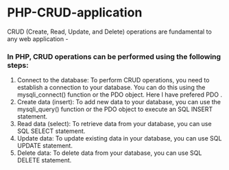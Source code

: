 # PHP-CRUD-application
CRUD (Create, Read, Update, and Delete) operations are fundamental to any web application -
### In PHP, CRUD operations can be performed using the following steps:

1. Connect to the database: To perform CRUD operations, you need to establish a connection to your database. You can do this using the mysqli_connect() function or the PDO object. Here I have prefered PDO .
2. Create data (insert): To add new data to your database, you can use the mysqli_query() function or the PDO object to execute an SQL INSERT statement.
3. Read data (select): To retrieve data from your database, you can use SQL SELECT statement.
4. Update data: To update existing data in your database, you can use SQL UPDATE statement.
5. Delete data: To delete data from your database, you can use SQL DELETE statement.


